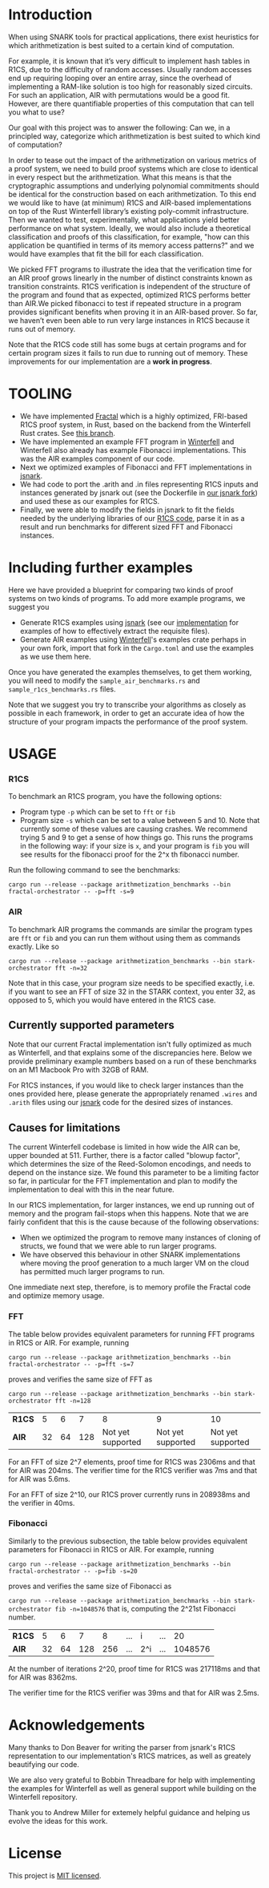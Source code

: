 # Introduction 
When using SNARK tools for practical applications, there exist heuristics for which arithmetization is best suited to a certain kind of computation. 

For example, it is known that it’s very difficult to implement hash tables in R1CS, due to the difficulty of random accesses. Usually random accesses end up requiring looping over an entire array, since the overhead of implementing a RAM-like solution is too high for reasonably sized circuits. For such an application, AIR with permutations would be a good fit. However, are there quantifiable properties of this computation that can tell you what to use?

Our goal with this project was to answer the following: Can we, in a principled way, categorize which arithmetization is best suited to which kind of computation?

In order to tease out the impact of the arithmetization on various metrics of a proof system, we need to build proof systems which are close to identical in every respect but the arithmetization. What this means is that the cryptographic assumptions and underlying polynomial commitments should be identical for the construction based on each arithmetization. To this end we would like to have (at minimum) R1CS and AIR-based implementations on top of the Rust Winterfell library’s existing poly-commit infrastructure. Then we wanted to test, experimentally, what applications yield better performance on what system. Ideally, we would also include a theoretical classification and proofs of this classification, for example, "how can this application be quantified in terms of its memory access patterns?" and we would have examples that fit the bill for each classification. 

We picked  FFT programs to illustrate the idea that the verification time for an AIR proof grows linearly in the number of distinct constraints known as transition constraints. R1CS verification is independent of the structure of the program and found that as expected, optimized R1CS performs better than AIR.We picked fibonacci to test if repeated structure in a program provides significant benefits when proving it in an AIR-based prover. So far, we haven’t even been able to run very large instances in R1CS because it runs out of memory. 

Note that the R1CS code still has some bugs at certain programs and for certain program sizes it fails to run due to running out of memory. These improvements for our implementation are a **work in progress**.

# TOOLING 
* We have implemented [Fractal](https://eprint.iacr.org/2019/1076.pdf) which is a highly optimized, FRI-based R1CS proof system, in Rust, based on the backend from the Winterfell Rust crates. See [this branch](https://github.com/Jasleen1/winter_fractal/tree/incomplete_reorg).
* We have implemented an example FFT program in [Winterfell](https://github.com/Jasleen1/winterfell/tree/fft) and Winterfell also already has example Fibonacci implementations. This was the AIR examples component of our code.
* Next we optimized examples of Fibonacci and FFT implementations in [jsnark](https://github.com/Jasleen1/jsnark/tree/gen-arith).
* We had code to port the .arith and .in files representing R1CS inputs and instances generated by jsnark out (see the Dockerfile in [our jsnark fork](https://github.com/Jasleen1/jsnark/tree/gen-arith)) and used these as our examples for R1CS.
* Finally, we were able to modify the fields in jsnark to fit the fields needed by the underlying libraries of our [R1CS code](https://github.com/Jasleen1/winter_fractal/tree/incomplete_reorg), parse it in as a result and run benchmarks for different sized FFT and Fibonacci instances. 


# Including further examples
Here we have provided a blueprint for comparing two kinds of proof systems on two kinds of programs. To add more example programs, we suggest you 
* Generate R1CS examples using [jsnark](https://github.com/akosba/jsnark) (see our [implementation](https://github.com/Jasleen1/jsnark/tree/gen-arith) for examples of how to effectively extract the requisite files). 
* Generate AIR examples using [Winterfell](https://github.com/facebook/winterfell/)'s examples crate perhaps in your own fork, import that fork in the `Cargo.toml` and use the examples as we use them here. 

Once you have generated the examples themselves, to get them working, you will need to modify the `sample_air_benchmarks.rs` and `sample_r1cs_benchmarks.rs` files. 

Note that we suggest you try to transcribe your algorithms as closely as possible in each framework, in order to get an accurate idea of how the structure of your program impacts the performance of the proof system. 
# USAGE

### R1CS
To benchmark an R1CS program, you have the following options: 
* Program type `-p` which can be set to `fft` or `fib`
* Program size `-s` which can be set to a value between 5 and 10. Note that currently some of these values are causing crashes. We recommend trying 5 and 9 to get a sense of how things go. This runs the programs in the following way: if your size is `x`, and your program is `fib` you will see results for the fibonacci proof for the 2^x th fibonacci number. 

Run the following command to see the benchmarks:

```cargo run --release --package arithmetization_benchmarks --bin fractal-orchestrator -- -p=fft -s=9```


### AIR
To benchmark AIR programs the commands are similar the program types are `fft` or `fib` and you can run them without using them as commands exactly. Like so

`cargo run --release --package arithmetization_benchmarks --bin stark-orchestrator fft -n=32`

Note that in this case, your program size needs to be specified exactly, i.e. if you want to see an FFT of size 32 in the STARK context, you enter 32, as opposed to 5, which you would have entered in the R1CS case.

## Currently supported parameters 
Note that our current Fractal implementation isn't fully optimized as much as Winterfell, and that explains some of the discrepancies here. Below we provide preliminary example numbers based on a run of these benchmarks on an M1 Macbook Pro with 32GB of RAM. 

For R1CS instances, if you would like to check larger instances than the ones provided here, please generate the appropriately renamed `.wires` and `.arith` files using our  [jsnark](https://github.com/Jasleen1/jsnark/tree/gen-arith) code for the desired sizes of instances. 

## Causes for limitations
The current Winterfell codebase is limited in how wide the AIR can be, upper bounded at 511. Further, there is a factor called "blowup factor", which determines the size of the Reed-Solomon encodings, and needs to depend on the instance size. We found this parameter to be a limiting factor so far, in particular for the FFT implementation and plan to modify the implementation to deal with this in the near future. 

In our R1CS implementation, for larger instances, we end up running out of memory and the program fail-stops when this happens. Note that we are fairly confident that this is the cause because of the following observations:
* When we optimized the program to remove many instances of cloning of structs, we found that we were able to run larger programs.
* We have observed this behaviour in other SNARK implementations where moving the proof generation to a much larger VM on the cloud has permitted much larger programs to run. 

One immediate next step, therefore, is to memory profile the Fractal code and optimize memory usage. 
### FFT

The table below provides equivalent parameters for running FFT programs in R1CS or AIR. For example, running 

```cargo run --release --package arithmetization_benchmarks --bin fractal-orchestrator -- -p=fft -s=7```

proves and verifies the same size of FFT as 

```cargo run --release --package arithmetization_benchmarks --bin stark-orchestrator fft -n=128```

|      |    |    |    |    |    |    | 
|------|----|----|----|----|----|----|
| **R1CS**| 5  |  6 | 7  | 8  | 9  | 10  |
| **AIR**  | 32 | 64 | 128|  Not yet supported |    Not yet supported |    Not yet supported |  

For an FFT of size 2^7 elements, proof time for R1CS was 2306ms and that for AIR was 204ms.
The verifier time for the R1CS verifier was 7ms and that for AIR was 5.6ms.

For an FFT of size 2^10, our R1CS prover currently runs in 208938ms and the verifier in 40ms. 

### Fibonacci
Similarly to the previous subsection, the table below provides equivalent parameters for Fibonacci in R1CS or AIR. For example, running 

```cargo run --release --package arithmetization_benchmarks --bin fractal-orchestrator -- -p=fib -s=20```

proves and verifies the same size of Fibonacci as 

```cargo run --release --package arithmetization_benchmarks --bin stark-orchestrator fib -n=1048576```
that is, computing the 2^21st Fibonacci number. 

|         |    |    |    |      |     |       |      |       |
|---------|----|----|----|------|-----|-------|------|-------|
| **R1CS**| 5  |  6 | 7  | 8    | ... |  i    |  ... |  20   |
| **AIR** | 32 | 64| 128 |  256 | ... |   2^i |  ... |  1048576 |


At the number of iterations 2^20, proof time for R1CS was 217118ms and that for AIR was 8362ms.

The verifier time for the R1CS verifier was 39ms and that for AIR was 2.5ms.

# Acknowledgements 
Many thanks to Don Beaver for writing the parser from jsnark's R1CS representation to our implementation's R1CS matrices, as well as greately beautifying our code. 

We are also very grateful to Bobbin Threadbare for help with implementing the examples for Winterfell as well as general support while building on the Winterfell repository. 

Thank you to Andrew Miller for extemely helpful guidance and helping us evolve the ideas for this work. 

# License

This project is [MIT licensed](LICENSE). 